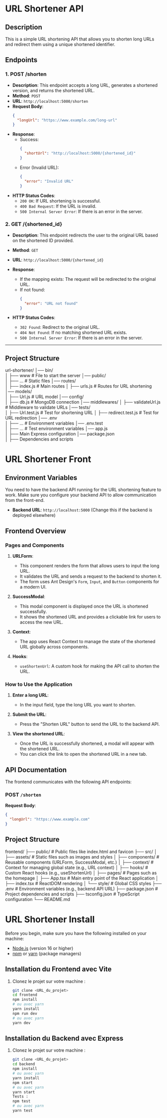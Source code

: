 # URL Shortener API

## Description
This is a simple URL shortening API that allows you to shorten long URLs and redirect them using a unique shortened identifier.

## Endpoints

### 1. **POST /shorten**
   - **Description**: This endpoint accepts a long URL, generates a shortened version, and returns the shortened URL.
   - **Method**: `POST`
   - **URL**: `http://localhost:5000/shorten`
   - **Request Body**:
     ```json
     {
       "longUrl": "https://www.example.com/long-url"
     }
     ```
   - **Response**:
     - Success:
       ```json
       {
         "shortUrl": "http://localhost:5000/{shortened_id}"
       }
       ```
     - Error (Invalid URL):
       ```json
       {
         "error": "Invalid URL"
       }
       ```
   - **HTTP Status Codes**:
     - `200 OK`: If URL shortening is successful.
     - `400 Bad Request`: If the URL is invalid.
     - `500 Internal Server Error`: If there is an error in the server.

### 2. **GET /{shortened_id}**
   - **Description**: This endpoint redirects the user to the original URL based on the shortened ID provided.
   - **Method**: `GET`
   - **URL**: `http://localhost:5000/{shortened_id}`
   - **Response**:
     - If the mapping exists: The request will be redirected to the original URL.
     - If not found:
       ```json
       {
         "error": "URL not found"
       }
       ```

   - **HTTP Status Codes**:
     - `302 Found`: Redirect to the original URL.
     - `404 Not Found`: If no matching shortened URL exists.
     - `500 Internal Server Error`: If there is an error in the server.


---

## Project Structure

url-shortener/
│── bin/                      
│   ├── www                 # File to start the server
│── public/                 
│   ├── ...                 # Static files
│── routes/                 
│   ├── index.js            # Main routes
│   ├── urls.js             # Routes for URL shortening
│── models/                 
│   ├── Url.js              # URL model
│── config/                 
│   ├── db.js               # MongoDB connection
│── middlewares/
│   ├── validateUrl.js      # Middleware to validate URLs
│── tests/                  
│   ├── Url.test.js         # Test for shortening URL
│   ├── redirect.test.js    # Test for URL redirection
│── .env                    
│   ├── ...                 # Environment variables
│── .env.test               
│   ├── ...                 # Test environment variables
│── app.js                  
│   ├── Main Express configuration
│── package.json            
│   ├── Dependencies and scripts

# URL Shortener Front

## Environment Variables

You need to have the backend API running for the URL shortening feature to work. Make sure you configure your backend API to allow communication from the front-end.

- **Backend URL**: `http://localhost:5000` (Change this if the backend is deployed elsewhere)

## Frontend Overview

### Pages and Components

1. **URLForm**: 
   - This component renders the form that allows users to input the long URL.
   - It validates the URL and sends a request to the backend to shorten it.
   - The form uses Ant Design's `Form`, `Input`, and `Button` components for a modern UI.

2. **SuccessModal**: 
   - This modal component is displayed once the URL is shortened successfully. 
   - It shows the shortened URL and provides a clickable link for users to access the new URL.
   
3. **Context**:
   - The app uses React Context to manage the state of the shortened URL globally across components.

4. **Hooks**:
   - `useShortenUrl`: A custom hook for making the API call to shorten the URL.

### How to Use the Application

1. **Enter a long URL**: 
   - In the input field, type the long URL you want to shorten.

2. **Submit the URL**: 
   - Press the "Shorten URL" button to send the URL to the backend API.

3. **View the shortened URL**: 
   - Once the URL is successfully shortened, a modal will appear with the shortened URL.
   - You can click the link to open the shortened URL in a new tab.

## API Documentation

The frontend communicates with the following API endpoints:

### POST `/shorten`

**Request Body**:
```json
{
  "longUrl": "https://www.example.com"
}
```

## Project Structure

frontend/
├── public/                         # Public files like index.html and favicon
├── src/
│   ├── assets/                     # Static files such as images and styles
│   ├── components/                 # Reusable components (URLForm, SuccessModal, etc.)
│   ├── context/                    # Context for managing global state (e.g., URL context)
│   ├── hooks/                      # Custom React hooks (e.g., useShortenUrl)
│   ├── pages/                      # Pages such as the homepage
│   ├── App.tsx                     # Main entry point of the React application
│   ├── index.tsx                   # ReactDOM rendering
│   └── style/                      # Global CSS styles
├── .env                            # Environment variables (e.g., backend API URL)
├── package.json                    # Project dependencies and scripts
├── tsconfig.json                   # TypeScript configuration
└── README.md           

# URL Shortener Install

Before you begin, make sure you have the following installed on your machine:

- [Node.js](https://nodejs.org/) (version 16 or higher)
- [npm](https://www.npmjs.com/) or [yarn](https://yarnpkg.com/) (package managers)

## Installation du Frontend avec Vite

1. Clonez le projet sur votre machine :
   ```bash
   git clone <URL_du_projet>
   cd frontend
   npm install
   # ou avec yarn
   yarn install
   npm run dev
   # ou avec yarn
   yarn dev
## Installation du Backend avec Express

1. Clonez le projet sur votre machine :
   ```bash
   git clone <URL_du_projet>
   cd backend
   npm install
   # ou avec yarn
   yarn install
   npm start
   # ou avec yarn
   yarn start
   Tests :
   npm test
   # ou avec yarn
   yarn test

